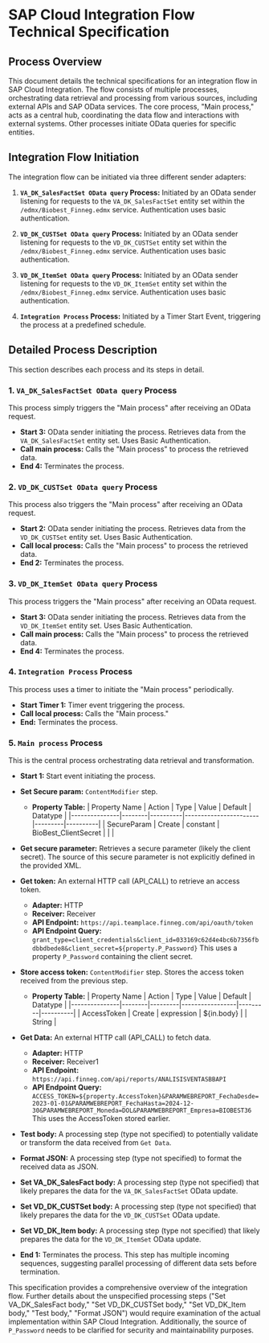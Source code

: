 # SAP Cloud Integration Flow Technical Specification

## Process Overview

This document details the technical specifications for an integration flow in SAP Cloud Integration. The flow consists of multiple processes, orchestrating data retrieval and processing from various sources, including external APIs and SAP OData services.  The core process, "Main process," acts as a central hub, coordinating the data flow and interactions with external systems.  Other processes initiate OData queries for specific entities.


## Integration Flow Initiation

The integration flow can be initiated via three different sender adapters:

1. **`VA_DK_SalesFactSet OData query` Process:** Initiated by an OData sender listening for requests to the `VA_DK_SalesFactSet` entity set within the `/edmx/Biobest_Finneg.edmx` service.  Authentication uses basic authentication.

2. **`VD_DK_CUSTSet OData query` Process:** Initiated by an OData sender listening for requests to the `VD_DK_CUSTSet` entity set within the `/edmx/Biobest_Finneg.edmx` service. Authentication uses basic authentication.

3. **`VD_DK_ItemSet OData query` Process:** Initiated by an OData sender listening for requests to the `VD_DK_ItemSet` entity set within the `/edmx/Biobest_Finneg.edmx` service. Authentication uses basic authentication.

4. **`Integration Process` Process:** Initiated by a Timer Start Event, triggering the process at a predefined schedule.


## Detailed Process Description

This section describes each process and its steps in detail.

### 1. `VA_DK_SalesFactSet OData query` Process

This process simply triggers the "Main process" after receiving an OData request.

* **Start 3:** OData sender initiating the process.  Retrieves data from the `VA_DK_SalesFactSet` entity set. Uses Basic Authentication.
* **Call main process:** Calls the "Main process" to process the retrieved data.
* **End 4:** Terminates the process.

### 2. `VD_DK_CUSTSet OData query` Process

This process also triggers the "Main process" after receiving an OData request.

* **Start 2:** OData sender initiating the process.  Retrieves data from the `VD_DK_CUSTSet` entity set. Uses Basic Authentication.
* **Call local process:** Calls the "Main process" to process the retrieved data.
* **End 2:** Terminates the process.

### 3. `VD_DK_ItemSet OData query` Process

This process triggers the "Main process" after receiving an OData request.

* **Start 3:** OData sender initiating the process.  Retrieves data from the `VD_DK_ItemSet` entity set. Uses Basic Authentication.
* **Call main process:** Calls the "Main process" to process the retrieved data.
* **End 4:** Terminates the process.

### 4. `Integration Process` Process

This process uses a timer to initiate the "Main process" periodically.

* **Start Timer 1:** Timer event triggering the process.
* **Call local process:** Calls the "Main process."
* **End:** Terminates the process.


### 5. `Main process` Process

This is the central process orchestrating data retrieval and transformation.

* **Start 1:** Start event initiating the process.
* **Set Secure param:**  `ContentModifier` step.
    * **Property Table:**
        | Property Name | Action | Type     | Value                 | Default | Datatype |
        |---------------|--------|----------|-----------------------|---------|----------|
        | SecureParam   | Create  | constant | BioBest_ClientSecret |         |          |

* **Get secure parameter:** Retrieves a secure parameter (likely the client secret).  The source of this secure parameter is not explicitly defined in the provided XML.

* **Get token:**  An external HTTP call (API_CALL) to retrieve an access token.
    * **Adapter:** HTTP
    * **Receiver:** Receiver
    * **API Endpoint:** `https://api.teamplace.finneg.com/api/oauth/token`
    * **API Endpoint Query:** `grant_type=client_credentials&client_id=033169c62d4e4bc6b7356fbdbbdbede8&client_secret=${property.P_Password}`  This uses a property `P_Password` containing the client secret.

* **Store access token:** `ContentModifier` step. Stores the access token received from the previous step.
    * **Property Table:**
        | Property Name | Action | Type    | Value           | Default | Datatype |
        |---------------|--------|---------|-----------------|---------|----------|
        | AccessToken   | Create  | expression | ${in.body}     |         | String   |

* **Get Data:** An external HTTP call (API_CALL) to fetch data.
    * **Adapter:** HTTP
    * **Receiver:** Receiver1
    * **API Endpoint:** `https://api.finneg.com/api/reports/ANALISISVENTASBBAPI`
    * **API Endpoint Query:** `ACCESS_TOKEN=${property.AccessToken}&PARAMWEBREPORT_FechaDesde=2023-01-01&PARAMWEBREPORT_FechaHasta=2024-12-30&PARAMWEBREPORT_Moneda=DOL&PARAMWEBREPORT_Empresa=BIOBEST36`  This uses the AccessToken stored earlier.

* **Test body:** A processing step (type not specified) to potentially validate or transform the data received from `Get Data`.

* **Format JSON:** A processing step (type not specified) to format the received data as JSON.

* **Set VA_DK_SalesFact body:** A processing step (type not specified) that likely prepares the data for the `VA_DK_SalesFactSet` OData update.

* **Set VD_DK_CUSTSet body:** A processing step (type not specified) that likely prepares the data for the `VD_DK_CUSTSet` OData update.

* **Set VD_DK_Item body:** A processing step (type not specified) that likely prepares the data for the `VD_DK_ItemSet` OData update.

* **End 1:** Terminates the process.  This step has multiple incoming sequences, suggesting parallel processing of different data sets before termination.


This specification provides a comprehensive overview of the integration flow.  Further details about the unspecified processing steps ("Set VA_DK_SalesFact body," "Set VD_DK_CUSTSet body," "Set VD_DK_Item body,"  "Test body," "Format JSON") would require examination of the actual implementation within SAP Cloud Integration.  Additionally, the source of `P_Password` needs to be clarified for security and maintainability purposes.
